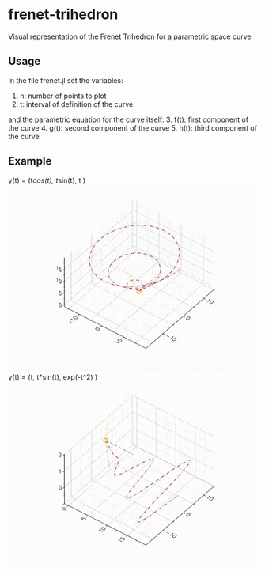 # frenet-trihedron
Visual representation of the Frenet Trihedron for a parametric space curve

## Usage
In the file frenet.jl set the variables:
1. n: number of points to plot
2. t: interval of definition of the curve

and the parametric equation for the curve itself:
3. f(t): first component of the curve
4. g(t): second component of the curve
5. h(t): third component of the curve

## Example
γ(t) = (t*cos(t), t*sin(t), t )
![Alt Text](examples/tcost_tsint_t.gif)
γ(t) = (t, t*sin(t), exp(-t^2) )
![Alt Text](examples/t_tsint_expt(t^2).gif)
